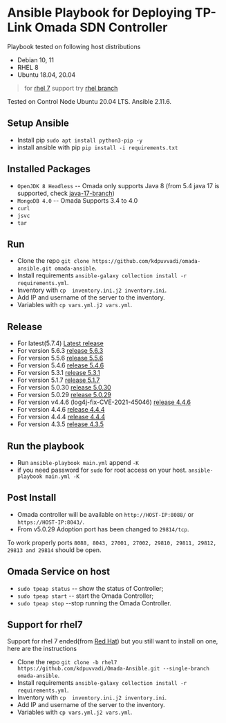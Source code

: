 # Ansible Playbook for Deploying TP-Link Omada SDN Controller

Playbook tested on following host distributions

* Debian 10, 11
* RHEL 8
* Ubuntu 18.04, 20.04

> for [rhel 7](#support-for-rhel7) support try [rhel branch](../../tree/rhel7)

Tested on Control Node Ubuntu 20.04 LTS. Ansible 2.11.6.

## Setup Ansible

* Install pip `sudo apt install python3-pip -y`
* install ansible with pip `pip install -i requirements.txt`

## Installed Packages

* `OpenJDK 8 Headless`   -- Omada only supports Java 8 (from 5.4 java 17 is supported, check [java-17-branch](../../tree/java-17))
* `MongoDB 4.0`    -- Omada Supports 3.4 to 4.0
* `curl`
* `jsvc`
* `tar`

## Run

* Clone the repo  `git clone https://github.com/kdpuvvadi/omada-ansible.git omada-ansible`.
* Install requirements `ansible-galaxy collection install -r requirements.yml`.
* Inventory with `cp  inventory.ini.j2 inventory.ini`.
* Add IP and username of the server to the inventory.
* Variables with `cp vars.yml.j2 vars.yml`.

## Release

* For latest(5.7.4) [Latest release](../../releases/latest)
* For version 5.6.3 [release 5.6.3](../../releases/5.6.3)
* For version 5.5.6 [release 5.5.6](../../releases/v5.5.6)
* For version 5.4.6 [release 5.4.6](../../releases/v5.4.6)
* For version 5.3.1 [release 5.3.1](../../releases/v5.3.1)
* For version 5.1.7 [release 5.1.7](../../releases/v5.1.7)
* For version 5.0.30 [release 5.0.30](../../releases/v5.0.30)
* For version 5.0.29 [release 5.0.29](../../releases/v5.0.29)
* For version v4.4.6 (log4j-fix-CVE-2021-45046) [release 4.4.6](../../releases/v4.4.6-log4j-fix-CVE-2021-45046)
* For version 4.4.6 [release 4.4.4](../../releases/v4.4.6)
* For version 4.4.4 [release 4.4.4](../../releases/v4.4.4)
* For version 4.3.5 [release 4.3.5](../../releases/v4.3.5-020921)

## Run the playbook

* Run `ansible-playbook main.yml` append `-K`
* if you need password for `sudo` for root access on your host. `ansible-playbook main.yml -K`

## Post Install

* Omada controller will be available on `http://HOST-IP:8088/`  or `https://HOST-IP:8043/`.
* From v5.0.29 Adoption port has been changed to `29814/tcp`.

To work properly  ports `8088, 8043, 27001, 27002, 29810, 29811, 29812, 29813 and 29814` should be open.

## Omada Service on host

* `sudo tpeap status`     -- show the status of Controller;
* `sudo tpeap start`     -- start the Omada Controller;
* `sudo tpeap stop`     --stop running the Omada Controller.

## Support for rhel7

Support for rhel 7 ended(from [Red Hat](https://www.redhat.com/)) but you still want to install on one, here are the instructions

* Clone the repo  `git clone -b rhel7 https://github.com/kdpuvvadi/Omada-Ansible.git --single-branch omada-ansible`.
* Install requirements `ansible-galaxy collection install -r requirements.yml`.
* Inventory with `cp  inventory.ini.j2 inventory.ini`.
* Add IP and username of the server to the inventory.
* Variables with `cp vars.yml.j2 vars.yml`.
